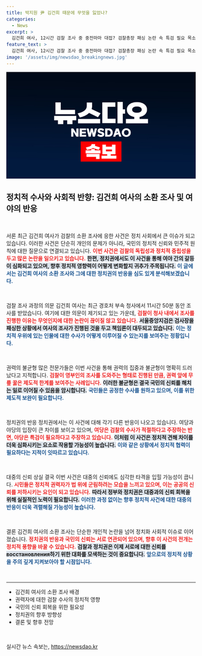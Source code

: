 ```yaml
---
title: 박지원 尹 김건희 때문에 무엇을 잃었나?
categories:
  - News
excerpt: >
  김건희 여사, 12시간 검찰 조사 중 중전마마 대접? 검찰총장 패싱 논란 속 특검 필요 목소리 높아져! 탄핵 열차도 출발 초읽기!
feature_text: >
  김건희 여사, 12시간 검찰 조사 중 중전마마 대접? 검찰총장 패싱 논란 속 특검 필요 목소리 높아져! 탄핵 열차도 출발 초읽기!
image: '/assets/img/newsdao_breakingnews.jpg'
---
```


<p><img src="/assets/img/newsdao_breakingnews.jpg" alt="flaretime 속보" /></p>

<h2 data-ke-size="size26">정치적 수사와 사회적 반향: 김건희 여사의 소환 조사 및 여야의 반응</h2>

<p data-ke-size="size16">&nbsp;</p>

<p>서론 
최근 김건희 여사가 검찰의 소환 조사에 응한 사건은 정치 사회에서 큰 이슈가 되고 있습니다. 이러한 사건은 단순히 개인의 문제가 아니라, 국민의 정치적 신뢰와 민주적 원칙에 대한 질문으로 연결되고 있습니다. <b><span style="color: #ee2323;">이번 사건은 검찰의 독립성과 정치적 중립성을 두고 많은 논란을 일으키고 있습니다.</span></b> <b><span style="background-color: #21538527;">한편, 정치권에서도 이 사건을 통해 여야 간의 갈등이 심화되고 있으며, 향후 정치적 영향력이 어떻게 변화할지 귀추가 주목됩니다.</span></b> <b><span style="color: #1a5490;">이 글에서는 김건희 여사의 소환 조사와 그에 대한 정치권의 반응을 심도 있게 분석해보겠습니다.</span></b></p>

<p>&nbsp;</p>

<p>검찰 조사 과정의 의문
김건희 여사는 최근 경호처 부속 청사에서 11시간 50분 동안 조사를 받았습니다. 여기에 대한 의문이 제기되고 있는 가운데, <b><span style="color: #ee2323;">검찰이 청사 내에서 조사를 진행한 이유는 무엇인지에 대한 논란이 끊이질 않고 있습니다.</span></b> <b><span style="background-color: #21538527;">서울중앙지검은 검사장을 패싱한 상황에서 여사의 조사가 진행된 것을 두고 책임론이 대두되고 있습니다.</span></b> <b><span style="color: #1a5490;">이는 정치적 우위에 있는 인물에 대한 수사가 어떻게 이루어질 수 있는지를 보여주는 정황입니다.</span></b></p>

<p>&nbsp;</p>

<p>권력의 불균형
많은 전문가들은 이번 사건을 통해 권력의 집중과 불균형이 명확히 드러났다고 지적합니다. <b><span style="color: #ee2323;">검찰이 영부인의 조사를 도와주는 형태로 진행된 만큼, 권력 앞에 무릎 꿇은 제도적 한계를 보여주는 사례입니다.</span></b> <b><span style="background-color: #21538527;">이러한 불균형은 결국 국민의 신뢰를 해치는 일로 이어질 수 있음을 암시합니다.</span></b> <b><span style="color: #1a5490;">국민들은 공정한 수사를 원하고 있으며, 이를 위한 제도적 보완이 필요합니다.</span></b></p>

<p>&nbsp;</p>

<p>정치권의 반응
정치권에서는 이 사건에 대해 각기 다른 반응이 나오고 있습니다. 여당과 야당의 입장이 큰 차이를 보이고 있으며, <b><span style="color: #ee2323;">여당은 검찰의 수사가 적절하다고 주장하는 반면, 야당은 특검이 필요하다고 주장하고 있습니다.</span></b> <b><span style="background-color: #21538527;">이처럼 이 사건은 정치적 견해 차이를 더욱 심화시키는 요소로 작용할 가능성이 높습니다.</span></b> <b><span style="color: #1a5490;">이와 같은 상황에서 정치적 협력이 필요하다는 지적이 잇따르고 있습니다.</span></b></p>

<p>&nbsp;</p>

<p>대중의 신뢰 상실
결국 이번 사건은 대중의 신뢰에도 심각한 타격을 입힐 가능성이 큽니다. <b><span style="color: #ee2323;">시민들은 정치적 권력자가 법 위에 군림하려는 모습을 느끼고 있으며, 이는 공공의 신뢰를 저하시키는 요인이 되고 있습니다.</span></b> <b><span style="background-color: #21538527;">따라서 정부와 정치권은 대중과의 신뢰 회복을 위해 실질적인 노력이 필요합니다.</span></b> <b><span style="color: #1a5490;">이러한 과정 없이는 향후 정치적 사건에 대한 대중의 반응이 더욱 격렬해질 가능성이 높습니다.</span></b></p>

<p>&nbsp;</p>

<p>결론
김건희 여사의 소환 조사는 단순한 개인적 논란을 넘어 정치화 사회적 이슈로 이어졌습니다. <b><span style="color: #ee2323;">정치권의 반응과 국민의 신뢰는 서로 연관되어 있으며, 향후 이 사건의 전개는 정치적 풍향을 바꿀 수 있습니다.</span></b> <b><span style="background-color: #21538527;">검찰과 정치권은 이제 서로에 대한 신뢰를 восстановления하기 위한 대화를 모색하는 것이 중요합니다.</span></b> <b><span style="color: #1a5490;">앞으로의 정치적 상황을 주의 깊게 지켜보아야 할 시점입니다.</span></b></p>

<p data-ke-size="size16">&nbsp;</p>

<hr>

<ul>
<li>김건희 여사의 소환 조사 배경</li>
<li>권력자에 대한 검찰 수사의 정치적 영향</li>
<li>국민의 신뢰 회복을 위한 필요성</li>
<li>정치권의 향후 방향성</li>
<li>결론 및 향후 전망</li>
</ul>

<p data-ke-size="size16">&nbsp;</p>
실시간 뉴스 속보는, <a href="https://newsdao.kr" rel="dofollow">https://newsdao.kr</a>


